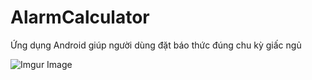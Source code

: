 # AlarmCalculator

Ứng dụng Android giúp người dùng đặt báo thức đúng chu kỳ giấc ngủ

![Imgur Image](https://i.imgur.com/meEHdzc.png)
